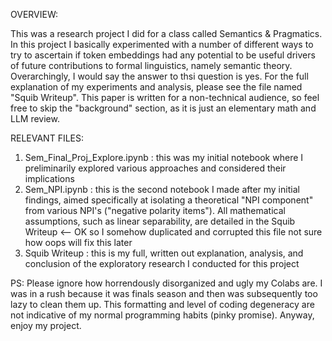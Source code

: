 OVERVIEW:

This was a research project I did for a class called Semantics & Pragmatics. In this project I basically experimented with a number of different ways to try to ascertain if token embeddings
had any potential to be useful drivers of future contributions to formal linguistics, namely semantic theory. Overarchingly, I would say the answer to thsi question is yes. 
For the full explanation of my experiments and analysis, please see the file named "Squib Writeup". This paper is written for a non-technical audience, so feel free to skip the "background" 
section, as it is just an elementary math and LLM review. 

RELEVANT FILES:

1) Sem_Final_Proj_Explore.ipynb : this was my initial notebook where I preliminarily explored various approaches and considered their implications  
2) Sem_NPI.ipynb : this is the second notebook I made after my initial findings, aimed specifically at isolating a theoretical "NPI component" from various NPI's ("negative polarity items"). All mathematical assumptions, such as linear separability, are detailed in the Squib Writeup <-- OK so I somehow duplicated and corrupted this file not sure how oops will fix this later
3) Squib Writeup : this is my full, written out explanation, analysis, and conclusion of the exploratory research I conducted for this project 

PS: 
Please ignore how horrendously disorganized and ugly my Colabs are. I was in a rush because it was finals season and then was subsequently too lazy to clean them up. This formatting and 
level of coding degeneracy are not indicative of my normal programming habits (pinky promise). Anyway, enjoy my project. 
